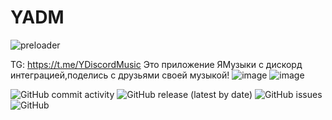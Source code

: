 # YADM
![preloader](https://user-images.githubusercontent.com/26259129/213290976-7b8e803e-037a-4927-b74d-6d72ae20c6b4.gif)

TG: https://t.me/YDiscordMusic
Это приложение ЯМузыки с дискорд интеграцией,поделись с друзьями своей музыкой!
![image](https://user-images.githubusercontent.com/26259129/213290994-9ead510a-a59f-4541-b815-8c7cdc9b8684.png)
![image](https://user-images.githubusercontent.com/26259129/213291194-0662f2e6-ce4e-4d43-900a-1b78b0106e1d.png)

![GitHub commit activity](https://img.shields.io/github/commit-activity/w/SmollNet/YDTest)
![GitHub release (latest by date)](https://img.shields.io/github/downloads/SmollNet/YDTest/latest/total)
![GitHub issues](https://img.shields.io/github/issues/SmollNet/YDTest)
![GitHub](https://img.shields.io/github/license/electron/electron)
